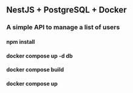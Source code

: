 ## NestJS + PostgreSQL + Docker
### A simple API to manage a list of users
#### npm install
#### docker compose up -d db
#### docker compose build
#### docker compose up